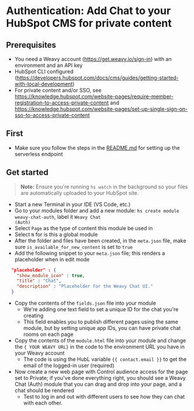 # Authentication: Add Chat to your HubSpot CMS for private content

## Prerequisites
* You need a Weavy account (https://get.weavy.io/sign-in) with an environment and an API key
* HubSpot CLI configured (https://developers.hubspot.com/docs/cms/guides/getting-started-with-local-development)
* For private content and/or SSO, see https://knowledge.hubspot.com/website-pages/require-member-registration-to-access-private-content and https://knowledge.hubspot.com/website-pages/set-up-single-sign-on-sso-to-access-private-content

## First
* Make sure you follow the steps in the [README.md](/serverless/README.md) for setting up the serverless endpoint

## Get started
> **Note:** Ensure you're running `hs watch` in the background so your files are automatically uploaded to your HubSpot site.
* Start a new Terminal in your IDE (VS Code, etc.)
* Go to your modules folder and add a new module: `hs create module weavy-chat-auth`, label it <code>Weavy Chat (Auth)</code>
* Select `Page` as the type of content this module be used in
* Select `N` for is this a global module
* After the folder and files have been created, in the `meta.json` file, make sure `is_available_for_new_content` is set to `true`
* Add the following snippet to your `meta.json` file; this renders a placeholder when in edit mode
```json
  "placeholder" : {
    "show_module_icon" : true,
    "title" : "Chat",
    "description" : "Placeholder for the Weavy Chat UI."
  }
```
* Copy the contents of the `fields.json` file into your module
  * We're adding one text field to set a unique ID for the chat you're creating
  * This field enables you to publish different pages using the same module, but by setting unique app IDs, you can have private chat rooms on each page
* Copy the contents of the `module.html` file into your module and change the `{ YOUR WEAVY URL}` in the code to the environment URL you have in your Weavy account
  * The code is using the HubL variable `{{ contact.email }}` to get the email of the logged-in user (required)
* Now create a new web page with Control audience access for the page set to Private; if you've done everything right, you should see a Weavy Chat (Auth) module that you can drag and drop into your page, and a chat should be rendered
  * Test to log in and out with different users to see how they can chat with each other.
